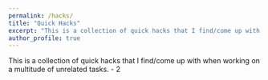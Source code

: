 ```yaml
---
permalink: /hacks/
title: "Quick Hacks"
excerpt: "This is a collection of quick hacks that I find/come up with when working on a multitude of unrelated tasks."
author_profile: true
---
```


This is a collection of quick hacks that I find/come up with when working on a multitude of unrelated tasks. - 2